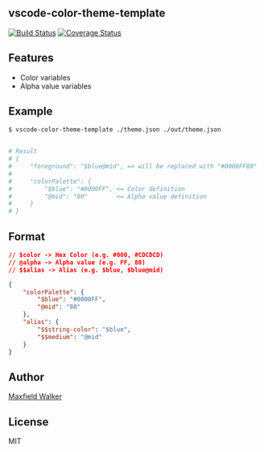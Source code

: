 ## vscode-color-theme-template

[![Build Status](https://travis-ci.org/MaxfieldWalker/vscode-color-theme-template.svg?branch=master)](https://travis-ci.org/MaxfieldWalker/vscode-color-theme-template)
[![Coverage Status](https://coveralls.io/repos/github/MaxfieldWalker/vscode-color-theme-template/badge.svg?branch=master)](https://coveralls.io/github/MaxfieldWalker/vscode-color-theme-template?branch=master)


## Features
- Color variables
- Alpha value variables

## Example

```bash
$ vscode-color-theme-template ./theme.json ./out/theme.json


# Result
# {
#     "foreground": "$blue@mid", => will be replaced with "#0000FF80"
#
#     "colorPalette": {
#         "$blue": "#0000FF", <= Color definition
#         "@mid": "80"        <= Alpha value definition
#     }
# }
```


## Format

```json
// $color -> Hex Color (e.g. #000, #CDCDCD)
// @alpha -> Alpha value (e.g. FF, 80)
// $$alias -> Alias (e.g. $blue, $blue@mid)

{
    "colorPalette": {
        "$blue": "#0000FF",
        "@mid": "80"
    },
    "alias": {
        "$$string-color": "$blue",
        "$$medium": "@mid"
    }
}
```

## Author
[Maxfield Walker](https://github.com/MaxfieldWalker)

## License
MIT
